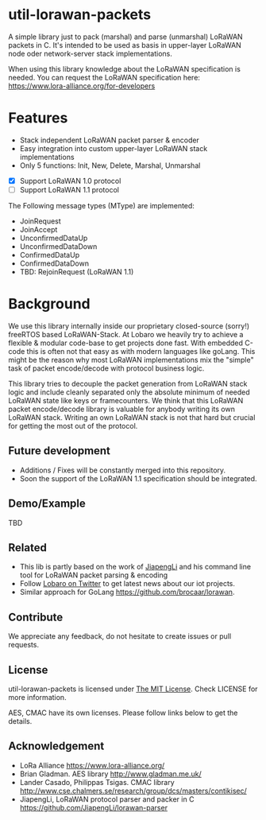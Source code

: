 # util-lorawan-packets

A simple library just to pack (marshal) and parse (unmarshal) LoRaWAN packets in C. 
It's intended to be used as basis in upper-layer LoRaWAN node oder network-server stack implementations. 

When using this library knowledge about the LoRaWAN specification is needed. You can request the LoRaWAN specification here: https://www.lora-alliance.org/for-developers

# Features

- Stack independent LoRaWAN packet parser & encoder
- Easy integration into custom upper-layer LoRaWAN stack implementations
- Only 5 functions: Init, New, Delete, Marshal, Unmarshal
- [x] Support LoRaWAN 1.0 protocol
- [ ] Support LoRaWAN 1.1 protocol

The Following message types (MType) are implemented:
- JoinRequest 
- JoinAccept
- UnconfirmedDataUp
- UnconfirmedDataDown
- ConfirmedDataUp
- ConfirmedDataDown
- TBD: RejoinRequest (LoRaWAN 1.1)

# Background 

We use this library internally inside our proprietary closed-source (sorry!) freeRTOS based LoRaWAN-Stack. 
At Lobaro we heavily try to achieve a flexible & modular code-base to get projects done fast. With embedded C-code this is often not that easy as with modern languages like goLang. This might be the reason why most LoRaWAN implementations mix the "simple" task of packet encode/decode with protocol business logic. 

This library tries to decouple the packet generation from LoRaWAN stack logic and include cleanly separated only the absolute minimum of needed LoRaWAN state like keys or framecounters. We think that this LoRaWAN packet encode/decode library is valuable for anybody writing its own LoRaWAN stack. Writing an own LoRaWAN stack is not that hard but crucial for getting the most out of the protocol.

## Future development

+ Additions / Fixes will be constantly merged into this repository. 
+ Soon the support of the LoRaWAN 1.1 specification should be integrated. 

## Demo/Example

TBD 

## Related

- This lib is partly based on the work of [JiapengLi](https://github.com/JiapengLi/lorawan-parser) and his command line tool for LoRaWAN packet parsing & encoding
- Follow [Lobaro on Twitter](https://twitter.com/LobaroHH) to get latest news about our iot projects.
- Similar approach for GoLang https://github.com/brocaar/lorawan. 

## Contribute

We appreciate any feedback, do not hesitate to create issues or pull requests.

## License

util-lorawan-packets is licensed under [The MIT License](http://opensource.org/licenses/mit-license.php). Check LICENSE for more information.

AES, CMAC have its own licenses. Please follow links below to get the details.

## Acknowledgement

+ LoRa Alliance https://www.lora-alliance.org/
+ Brian Gladman. AES library http://www.gladman.me.uk/
+ Lander Casado, Philippas Tsigas. CMAC library http://www.cse.chalmers.se/research/group/dcs/masters/contikisec/
+ JiapengLi, LoRaWAN protocol parser and packer in C https://github.com/JiapengLi/lorawan-parser
